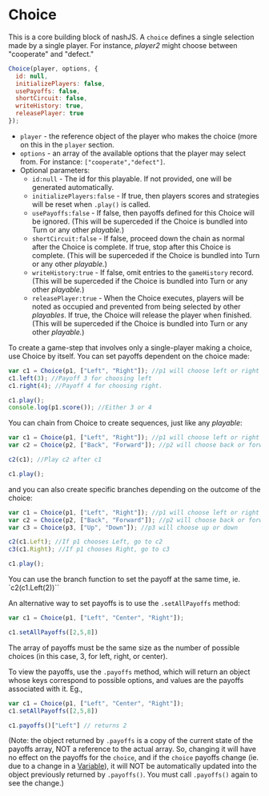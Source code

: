 # Choice

This is a core building block of nashJS. A `choice` defines a single selection made by a single player. For instance, _player2_ might choose between "cooperate" and "defect."

```javascript
Choice(player, options, {
  id: null,
  initializePlayers: false,
  usePayoffs: false,
  shortCircuit: false,
  writeHistory: true,
  releasePlayer: true
});
```

* `player` - the reference object of the player who makes the choice (more on this in the `player` section.
* `options` - an array of the available options that the player may select from. For instance: `["cooperate","defect"]`.
* Optional parameters:
  * `id:null` - The id for this playable. If not provided, one will be generated automatically.
  * `initializePlayers:false` - If true, then players scores and strategies will be reset when `.play()` is called.
  * `usePayoffs:false` - If false, then payoffs defined for this Choice will be ignored. (This will be superceded if the Choice is bundled into Turn or any other _playable._)
  * `shortCircuit:false` - If false, proceed down the chain as normal after the Choice is complete. If true, stop after this Choice is complete. (This will be superceded if the Choice is bundled into Turn or any other _playable._)
  * `writeHistory:true` - If false, omit entries to the `gameHistory` record. (This will be superceded if the Choice is bundled into Turn or any other _playable._)
  * `releasePlayer:true` - When the Choice executes, players will be noted as occupied and prevented from being selected by other _playables_. If true, the Choice will release the player when finished. (This will be superceded if the Choice is bundled into Turn or any other _playable._)

To create a game-step that involves only a single-player making a choice, use Choice by itself. You can set payoffs dependent on the choice made:

```javascript
var c1 = Choice(p1, ["Left", "Right"]); //p1 will choose left or right
c1.left(3); //Payoff 3 for choosing left
c1.right(4); //Payoff 4 for choosing right.

c1.play();
console.log(p1.score()); //Either 3 or 4
```

You can chain from Choice to create sequences, just like any _playable_:

```javascript
var c1 = Choice(p1, ["Left", "Right"]); //p1 will choose left or right
var c2 = Choice(p2, ["Back", "Forward"]); //p2 will choose back or forward

c2(c1); //Play c2 after c1

c1.play();
```

and you can also create specific branches depending on the outcome of the choice:

```javascript
var c1 = Choice(p1, ["Left", "Right"]); //p1 will choose left or right
var c2 = Choice(p2, ["Back", "Forward"]); //p2 will choose back or forward
var c3 = Choice(p3, ["Up", "Down"]); //p3 will choose up or down

c2(c1.Left); //If p1 chooses Left, go to c2
c3(c1.Right); //If p1 chooses Right, go to c3

c1.play();
```

You can use the branch function to set the payoff at the same time, ie. `c2(c1.Left(2))``

An alternative way to set payoffs is to use the `.setAllPayoffs` method:
```js
var c1 = Choice(p1, ["Left", "Center", "Right"]);

c1.setAllPayoffs([2,5,8])
```

The array of payoffs must be the same size as the number of possible choices (in this case, 3, for left, right, or center).

To view the payoffs, use the `.payoffs` method, which will return an object whose keys correspond to possible options, and values are the payoffs associated with it. Eg.,
```js
var c1 = Choice(p1, ["Left", "Center", "Right"]);
c1.setAllPayoffs([2,5,8])

c1.payoffs()["Left"] // returns 2
```
(Note: the object returned by `.payoffs` is a copy of the current state of the payoffs array, NOT a reference to the actual array. So, changing it will have no effect on the payoffs for the `choice`, and if the `choice` payoffs change (ie. due to a change in a [Variable](../logic/Variable.md)), it will NOT be automatically updated into the object previously returned by `.payoffs()`. You must call `.payoffs()` again to see the change.)
